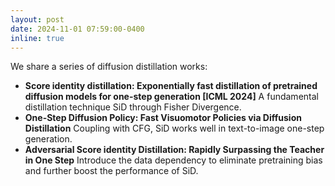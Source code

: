```yaml
---
layout: post
date: 2024-11-01 07:59:00-0400
inline: true
---
```


We share a series of diffusion distillation works:

- **Score identity distillation: Exponentially fast distillation of pretrained diffusion models for one-step generation [ICML 2024]** A fundamental distillation technique SiD through Fisher Divergence.
- **One-Step Diffusion Policy: Fast Visuomotor Policies via Diffusion Distillation** Coupling with CFG, SiD works well in text-to-image one-step generation.
- **Adversarial Score identity Distillation: Rapidly Surpassing the Teacher in One Step** Introduce the data dependency to eliminate pretraining bias and further boost the performance of SiD.
